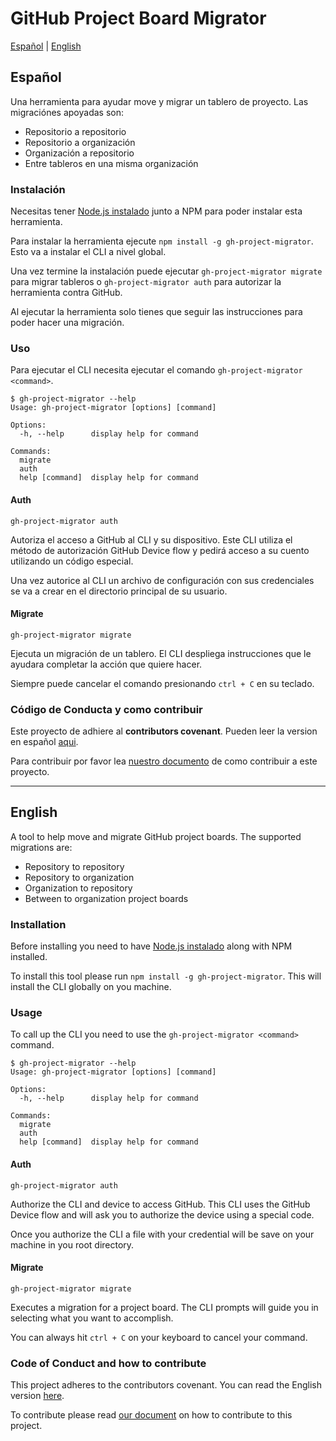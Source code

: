 # GitHub Project Board Migrator

[Español](#español) | [English](#english)

## Español

Una herramienta para ayudar move y migrar un tablero de proyecto. Las migraciónes apoyadas son:

- Repositorio a repositorio
- Repositorio a organización
- Organización a repositorio
- Entre tableros en una misma organización

### Instalación

Necesitas tener [Node.js instalado][NODEJS] junto a NPM para poder instalar esta herramienta.

Para instalar la herramienta ejecute `npm install -g gh-project-migrator`. Esto va a instalar el CLI a nivel global.

Una vez termine la instalación puede ejecutar `gh-project-migrator migrate` para migrar tableros o `gh-project-migrator auth` para autorizar la herramienta contra GitHub.

Al ejecutar la herramienta solo tienes que seguir las instrucciones para poder hacer una migración.

### Uso

Para ejecutar el CLI necesita ejecutar el comando `gh-project-migrator <command>`.

```shell
$ gh-project-migrator --help
Usage: gh-project-migrator [options] [command]

Options:
  -h, --help      display help for command

Commands:
  migrate
  auth
  help [command]  display help for command
```

#### Auth

`gh-project-migrator auth`

Autoriza el acceso a GitHub al CLI y su dispositivo. Este CLI utiliza el método de autorización GitHub Device flow y pedirá acceso a su cuento utilizando un código especial.

Una vez autorice al CLI un archivo de configuración con sus credenciales se va a crear en el directorio principal de su usuario.

#### Migrate

`gh-project-migrator migrate`

Ejecuta un migración de un tablero. El CLI despliega instrucciones que le ayudara completar la acción que quiere hacer.

Siempre puede cancelar el comando presionando `ctrl + C` en su teclado.

### Código de Conducta y como contribuir

Este proyecto de adhiere al __contributors covenant__. Pueden leer la version en español [aqui][CODIGO_DE_CONDUCTA].

Para contribuir por favor lea [nuestro documento](CONTRIBUTING.md) de como contribuir a este proyecto.

----

## English

A tool to help move and migrate GitHub project boards. The supported migrations are:

- Repository to repository
- Repository to organization
- Organization to repository
- Between to organization project boards

### Installation

Before installing you need to have [Node.js instalado][NODEJS] along with NPM installed.

To install this tool please run `npm install -g gh-project-migrator`. This will install the CLI globally on you machine.

### Usage

To call up the CLI you need to use the `gh-project-migrator <command>` command.

```shell
$ gh-project-migrator --help
Usage: gh-project-migrator [options] [command]

Options:
  -h, --help      display help for command

Commands:
  migrate
  auth
  help [command]  display help for command
```

#### Auth

`gh-project-migrator auth`

Authorize the CLI and device to access GitHub. This CLI uses the GitHub Device flow and will ask you to authorize the device using a special code.

Once you authorize the CLI a file with your credential will be save on your machine in you root directory.

#### Migrate

`gh-project-migrator migrate`

Executes a migration for a project board. The CLI prompts will guide you in selecting what you want to accomplish.

You can always hit `ctrl + C` on your keyboard to cancel your command.

### Code of Conduct and how to contribute

This project adheres to the contributors covenant. You can read the English version [here][CODE_OF_CONDUCT].

To contribute please read [our document](CONTRIBUTING.md) on how to contribute to this project.

[CODE_OF_CONDUCT]: https://github.com/froi/github-project-migrator/blob/main/.github/code_of_conduct.md
[CODIGO_DE_CONDUCTA]: https://github.com/froi/github-project-migrator/blob/main/.github/codigo_de_conducta.md
[NODEJS]: https://nodejs.org/en/download/
